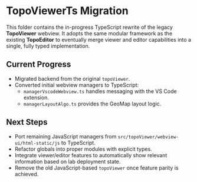 # TopoViewerTs Migration

This folder contains the in-progress TypeScript rewrite of the legacy **TopoViewer** webview.
It adopts the same modular framework as the existing **TopoEditor** to eventually merge
viewer and editor capabilities into a single, fully typed implementation.

## Current Progress

- Migrated backend from the original `topoViewer`.
- Converted initial webview managers to TypeScript:
  - `managerVscodeWebview.ts` handles messaging with the VS Code extension.
  - `managerLayoutAlgo.ts` provides the GeoMap layout logic.

## Next Steps

- Port remaining JavaScript managers from `src/topoViewer/webview-ui/html-static/js` to TypeScript.
- Refactor globals into proper modules with explicit types.
- Integrate viewer/editor features to automatically show relevant information based on lab deployment state.
- Remove the old JavaScript-based `topoViewer` once feature parity is achieved.

